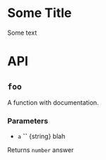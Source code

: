 # Some Title

Some text

# API

## `foo`

A function with documentation.

### Parameters

* `a` **``** {string} blah



Returns `number` answer


